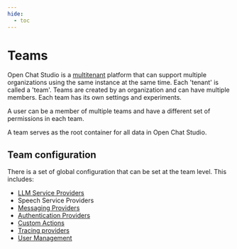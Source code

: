 ```yaml
---
hide:
  - toc
---
```

# Teams

Open Chat Studio is a [multitenant](https://en.wikipedia.org/wiki/Multitenancy) platform that can support multiple organizations using the same instance at the same time. Each 'tenant' is called a 'team'. Teams are created by an organization and can have multiple members. Each team has its own settings and experiments.

A user can be a member of multiple teams and have a different set of permissions in each team.

A team serves as the root container for all data in Open Chat Studio.

## Team configuration

There is a set of global configuration that can be set at the team level. This includes:

- [LLM Service Providers](llm_providers.md)
- Speech Service Providers
- [Messaging Providers](messaging_providers.md)
- [Authentication Providers](authentication_providers.md)
- [Custom Actions](../custom_actions.md)
- [Tracing providers](tracing_providers.md)
- [User Management](groups.md)

<!--- TODO: user management -->
